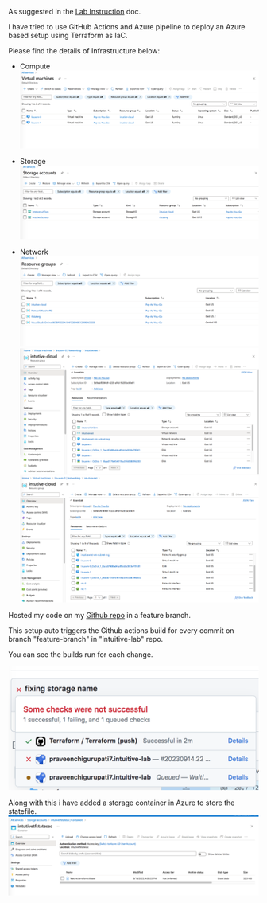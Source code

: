 As suggested in the [Lab Instruction](../instructions/lab_instruction.pdf) doc.

I have tried to use GitHub Actions and Azure pipeline to deploy an Azure based setup using Terraform as IaC.

Please find the details of Infrastructure below:

- Compute
![Virtual Machines](images/virtual-machines.png)


- Storage
![Github Builds on Commit](images/storage-accounts-with-statefile.png)

- Network
![Resource Group](images/resource-group.png)
![Resources](images/resources-in-resource-group.png)
![More Resources](images/resources-in-resource-group-1.png)

Hosted my code on my [Github repo](https://github.com/praveenchigurupati7/intuitive-lab) in a feature branch.

This setup auto triggers the Github actions build for every commit on branch "feature-branch" in "intuitive-lab" repo.

You can see the builds run for each change.

![Github Builds on Commit](images/github-builds-on-commit.png)


Along with this i have added a storage container in Azure to store the statefile.
![Storage Account](images/storage-account.png)